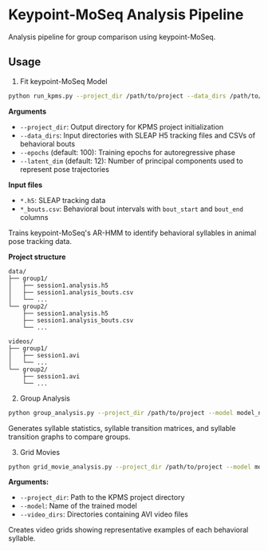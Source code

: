 # Keypoint-MoSeq Analysis Pipeline

Analysis pipeline for group comparison using keypoint-MoSeq.

## Usage

1. Fit keypoint-MoSeq Model

```sh
python run_kpms.py --project_dir /path/to/project --data_dirs /path/to/data1 /path/to/data2 --epochs <epochs> --latent_dim <latent_dim>
```

**Arguments**
- `--project_dir`: Output directory for KPMS project initialization
- `--data_dirs`: Input directories with SLEAP H5 tracking files and CSVs of behavioral bouts
- `--epochs` (default: 100): Training epochs for autoregressive phase
- `--latent_dim` (default: 12): Number of principal components used to represent pose trajectories

**Input files**
- `*.h5`: SLEAP tracking data
- `*_bouts.csv`: Behavioral bout intervals with `bout_start` and `bout_end` columns

Trains keypoint-MoSeq's AR-HMM to identify behavioral syllables in animal pose tracking data.

**Project structure**
```
data/
├── group1/
│   ├── session1.analysis.h5
│   ├── session1.analysis_bouts.csv
│   └── ...
└── group2/
    ├── session1.analysis.h5
    ├── session1.analysis_bouts.csv
    └── ...

videos/
├── group1/
│   ├── session1.avi
│   └── ...
└── group2/
    ├── session1.avi
    └── ...
```

2. Group Analysis

```bash
python group_analysis.py --project_dir /path/to/project --model model_name
```

Generates syllable statistics, syllable transition matrices, and syllable transition graphs to compare groups. 

3. Grid Movies

```bash
python grid_movie_analysis.py --project_dir /path/to/project --model model_name --video_dirs /path/to/videos1 /path/to/videos2
```

**Arguments:**
- `--project_dir`: Path to the KPMS project directory  
- `--model`: Name of the trained model
- `--video_dirs`: Directories containing AVI video files 

Creates video grids showing representative examples of each behavioral syllable.
